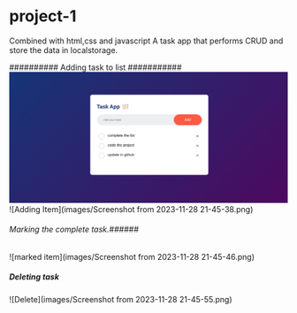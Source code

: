 # project-1

Combined with html,css and javascript 
 A task app that performs CRUD and store the data in localstorage.
  
########## Adding task to list ###########
![Initial stage](./images/create.png) 
![Adding Item](images/Screenshot from 2023-11-28 21-45-38.png)

######  Marking the complete task.######
![marked item](images/Screenshot from 2023-11-28 21-45-46.png)

##### Deleting task ######
![Delete](images/Screenshot from 2023-11-28 21-45-55.png)
